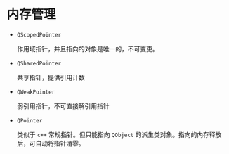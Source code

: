 # 内存管理 

- `QScopedPointer`

    作用域指针，并且指向的对象是唯一的，不可变更。

- `QSharedPointer`

    共享指针，提供引用计数 

- `QWeakPointer`

    弱引用指针，不可直接解引用指针

- `QPointer`

    类似于 `c++` 常规指针。但只能指向 `QObject` 的派生类对象。指向的内存释放后，可自动将指针清零。 

